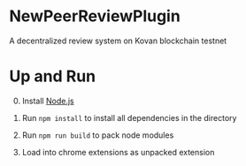 # NewPeerReviewPlugin
A decentralized review system on Kovan blockchain testnet

# Up and Run

0. Install [Node.js](https://nodejs.org/en/)

1. Run `npm install` to install all dependencies in the directory

2. Run `npm run build` to pack node modules

3. Load into chrome extensions as unpacked extension
